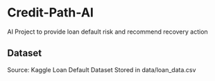 # Credit-Path-AI
AI Project to provide loan default risk and recommend recovery action
## Dataset
Source: Kaggle Loan Default Dataset
Stored in data/loan_data.csv
